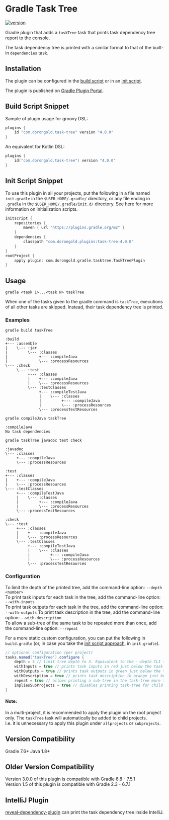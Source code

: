 # Gradle Task Tree

[![version](https://img.shields.io/badge/version-4.0.0-orange.svg)](./CHANGELOG.md)

Gradle plugin that adds a `taskTree` task that prints task dependency tree report to the console.

The task dependency tree is printed with a similar format to that of the built-in `dependencies` task.

## Installation

The plugin can be configured in the [build script](https://gradle.org/docs/current/userguide/plugins.html) or in an [init script](http://gradle.org/docs/current/userguide/init_scripts.html).

The plugin is published on [Gradle Plugin Portal](https://plugins.gradle.org/plugin/com.dorongold.task-tree).

## Build Script Snippet

Sample of plugin usage for groovy DSL:

```groovy
plugins {
    id "com.dorongold.task-tree" version "4.0.0"
}
```

An equivalent for Kotlin DSL:

```kotlin
plugins {
    id("com.dorongold.task-tree") version "4.0.0"
}
```

## Init Script Snippet

To use this plugin in all your projects, put the following in a file named `init.gradle` in the `$USER_HOME/.gradle/` directory, or any file ending in `.gradle` in the `$USER_HOME/.gradle/init.d/` directory. See [here](https://docs.gradle.org/current/userguide/init_scripts.html) for more information on initialization scripts.

```groovy
initscript {
    repositories {
        maven { url "https://plugins.gradle.org/m2" }
    }
    dependencies {
	    classpath "com.dorongold.plugins:task-tree:4.0.0"
    }
}
rootProject {
    apply plugin: com.dorongold.gradle.tasktree.TaskTreePlugin
}
```

## Usage

`gradle <task 1>...<task N> taskTree`

When one of the tasks given to the gradle command is `taskTree`, executions of all other tasks are skipped. Instead, their task dependency tree is printed.

### Examples

`gradle build taskTree`  
```
:build
+--- :assemble
|    \--- :jar
|         \--- :classes
|              +--- :compileJava
|              \--- :processResources
\--- :check
     \--- :test
          +--- :classes
          |    +--- :compileJava
          |    \--- :processResources
          \--- :testClasses
               +--- :compileTestJava
               |    \--- :classes
               |         +--- :compileJava
               |         \--- :processResources
               \--- :processTestResources

```

`gradle compileJava taskTree`  
```
:compileJava
No task dependencies
```

`gradle taskTree javadoc test check`  
```
:javadoc
\--- :classes
     +--- :compileJava
     \--- :processResources

:test
+--- :classes
|    +--- :compileJava
|    \--- :processResources
\--- :testClasses
     +--- :compileTestJava
     |    \--- :classes
     |         +--- :compileJava
     |         \--- :processResources
     \--- :processTestResources

:check
\--- :test
     +--- :classes
     |    +--- :compileJava
     |    \--- :processResources
     \--- :testClasses
          +--- :compileTestJava
          |    \--- :classes
          |         +--- :compileJava
          |         \--- :processResources
          \--- :processTestResources

```

### Configuration
To limit the depth of the printed tree, add the command-line option: `--depth <number>`  
To print task inputs for each task in the tree, add the command-line option: `--with-inputs`  
To print task outputs for each task in the tree, add the command-line option: `--with-outputs`
To print task description in the tree, add the command-line option: `--with-description`  
To allow a sub-tree of the same task to be repeated more than once, add the command-line option: `--repeat`

For a more static custom configuration, you can put the following in `build.gradle` (or, in case you take the [init script approach](#init-script-snippet), in `init.gradle`).
```groovy
// optional configuration (per project)
tasks.named('taskTree').configure {
    depth = 3 // limit tree depth to 3. Equivalent to the --depth CLI task option.
    withInputs = true // prints task inputs in red just below the task in the tree. Equivalent to the --with-inputs CLI task option.
    withOutputs = true // prints task outputs in green just below the task in the tree. Equivalent to the --with-outputs CLI task option.
    withDescription = true // prints task description in orange just below the task in the tree. Equivalent to the --with-description CLI task option.
    repeat = true // allows printing a sub-tree in the task-tree more than once. Equivalent to the --repeat CLI task option.
    impliesSubProjects = true // disables printing task-tree for child projects in a multi-project
}
```
#### Note:
In a multi-project, it is recommended to apply the plugin on the root project only. The `taskTree` task will automatically be added to child projects.  
I.e. it is unnecessary to apply this plugin under `allprojects` or `subprojects`.

## Version Compatibility
Gradle 7.6+
Java 1.8+

## Older Version Compatibility
Version 3.0.0 of this plugin is compatible with Gradle 6.8 - 7.5.1  
Version 1.5 of this plugin is compatible with Gradle 2.3 - 6.7.1

## IntelliJ Plugin
[reveal-dependency-plugin](https://github.com/jvmlet/reveal-dependency-plugin) can print the task dependency tree inside IntelliJ.

